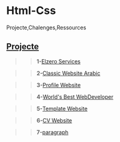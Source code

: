 # Html-Css
 Projecte,Chalenges,Ressources
 
## **[Projecte](https://github.com/Karim-Termanini/Html-Css/tree/main/Html%26Css-ProjecteUndChalenges/Project)**

>>**1-**[Elzero Services](https://elszero-services.netlify.app/)

>>**2-**[Classic Website Arabic](https://classic-website-arabic.netlify.app/)

>>**3-**[Profile Website](https://profile-websitee.netlify.app/)

>>**4-**[World's Best WebDeveloper](https://worlds-best-developer.netlify.app/)

>>**5-**[Template Website](https://template-webstie.netlify.app/)

>>**6-**[CV Website](https://cv-websitee.netlify.app/)

>>**7-**[paragraph](https://paragraph-website.netlify.app/)
